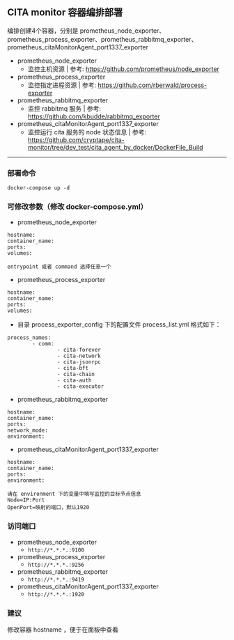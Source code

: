## CITA monitor 容器编排部署
 编排创建4个容器，分别是 prometheus_node_exporter、prometheus_process_exporter、prometheus_rabbitmq_exporter、prometheus_citaMonitorAgent_port1337_exporter
* prometheus_node_exporter
	* 监控主机资源 | 参考: https://github.com/prometheus/node_exporter
* prometheus_process_exporter
	* 监控指定进程资源 | 参考: https://github.com/rberwald/process-exporter
* prometheus_rabbitmq_exporter
	* 监控 rabbitmq 服务 | 参考: https://github.com/kbudde/rabbitmq_exporter
* prometheus_citaMonitorAgent_port1337_exporter
	* 监控运行 cita 服务的 node 状态信息 | 参考: https://github.com/cryptape/cita-monitor/tree/dev_test/cita_agent_by_docker/DockerFile_Build

---
### 部署命令
```
docker-compose up -d
```

### 可修改参数（修改 docker-compose.yml）
* prometheus_node_exporter
```
hostname:
container_name:
ports:
volumes:

entrypoint 或者 command 选择任意一个
```
* prometheus_process_exporter
```
hostname:
container_name:
ports:
volumes:
```
* 目录 process_exporter_config 下的配置文件 process_list.yml 格式如下：
```
process_names:
        - comm:
                - cita-forever
                - cita-network
                - cita-jsonrpc
                - cita-bft
                - cita-chain
                - cita-auth
                - cita-executor
```
* prometheus_rabbitmq_exporter
```
hostname:
container_name:
ports:
network_mode:
environment:
```
* prometheus_citaMonitorAgent_port1337_exporter
```
hostname:
container_name:
ports:
environment:

请在 environment 下的变量中填写监控的目标节点信息
Node=IP:Port
OpenPort=映射的端口，默认1920
```

### 访问端口
* prometheus_node_exporter
	* `http://*.*.*.:9100`
* prometheus_process_exporter
	* `http://*.*.*.:9256`
* prometheus_rabbitmq_exporter
	* `http://*.*.*.:9419`
* prometheus_citaMonitorAgent_port1337_exporter
	* `http://*.*.*.:1920`
	
### 建议
修改容器 hostname ，便于在面板中查看
